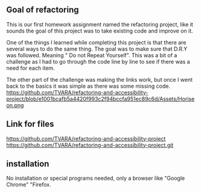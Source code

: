 ## Goal of refactoring
This is our first homework assignment named the refactoring project, like it sounds the goal of this project was to take existing code and improve on it. 

One of the things I learned while completing this project is that there are several ways to do the same thing. The goal was to make sure that D.R.Y was followed. Meaning " Do not Repeat Yourself". This was a bit of a challenge as I had to go through the code line by line to see if there was a need for each item. 

The other part of the challenge was making the links work, but once I went back to the basics it was simple as there was some missing code. 
https://github.com/TVARA/refactoring-and-accessibility-project/blob/e1001bcafb5a4420f993c2f94bccfa951ec89c6d/Assets/Horiseon.png

## Link for files
https://github.com/TVARA/refactoring-and-accessibility-project
https://github.com/TVARA/refactoring-and-accessibility-project.git


## installation 
No installation or special programs needed, only a browser like "Google Chrome" "Firefox.


##


